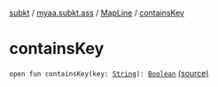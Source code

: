 [subkt](../../index.md) / [myaa.subkt.ass](../index.md) / [MapLine](index.md) / [containsKey](./contains-key.md)

# containsKey

`open fun containsKey(key: `[`String`](https://kotlinlang.org/api/latest/jvm/stdlib/kotlin/-string/index.html)`): `[`Boolean`](https://kotlinlang.org/api/latest/jvm/stdlib/kotlin/-boolean/index.html) [(source)](https://github.com/Myaamori/SubKt/blob/0.1.8/src/main/kotlin/myaa/subkt/ass/parser.kt#L320)